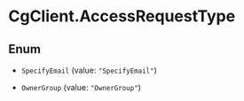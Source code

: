 # CgClient.AccessRequestType

## Enum


* `SpecifyEmail` (value: `"SpecifyEmail"`)

* `OwnerGroup` (value: `"OwnerGroup"`)


